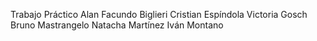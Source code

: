 Trabajo Práctico
Alan Facundo Biglieri
Cristian Espíndola
Victoria Gosch
Bruno Mastrangelo
Natacha Martínez
Iván Montano
